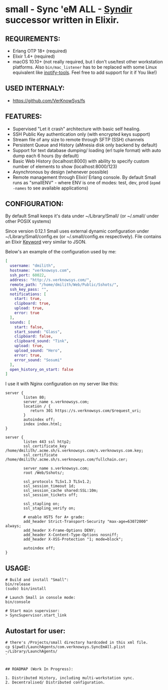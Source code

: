 small - Sync 'eM ALL - [Syndir](https://github.com/VerKnowSys/Syndir) successor written in Elixir.
=========


## REQUIREMENTS:

* Erlang OTP 18+ (required)
* Elixir 1.4+ (required)
* macOS 10.10+ (not really required, but I don't use/test other workstation platforms. Also `bin/mac_listener` has to be replaced with some Linux equivalent like [inotify-tools](https://github.com/rvoicilas/inotify-tools/wiki). Feel free to add support for it if You like!)


## USED INTERNALY:

* https://github.com/VerKnowSys/fs


## FEATURES:

* Supervised "Let it crash" architecture with basic self healing.
* SSH Public Key authentication only (with encrypted keys support)
* Stream file of any size to remote through SFTP (SSH) channels
* Persistent Queue and History (aMnesia disk only backend by default)
* Support for text database dumping/ loading (erl tuple format) with auto dump each 6 hours (by default)
* Basic Web History (localhost:8000) with ability to specify custom number of elements to show (localhost:8000/123)
* Asynchronous by design (whenever possible)
* Remote management through Elixir/ Erlang console. By default Small runs as "smallENV" - where ENV is one of modes: test, dev, prod (`epmd -names` to see available applications)


## CONFIGURATION:

By default Small keeps it's data under ~/Library/Small/ (or ~/.small/ under other POSIX systems)

Since version 0.12.1 Small uses external dynamic configuration under ~/Library/Small/config.ex (or ~/.small/config.ex respectively). File contains an Elixir [Keyword](https://hexdocs.pm/elixir/Keyword.html) very similar to JSON.

Below's an example of the configuration used by me:


```elixir
[
  username: "dmilith",
  hostname: "verknowsys.com",
  ssh_port: 60022,
  address: "http://s.verknowsys.com/",
  remote_path: "/home/dmilith/Web/Public/Sshots/",
  ssh_key_pass: "",
  notifications: [
    start: true,
    clipboard: true,
    upload: true,
    error: true
  ],
  sounds: [
    start: false,
    start_sound: "Glass",
    clipboard: false,
    clipboard_sound: "Tink",
    upload: true,
    upload_sound: "Hero",
    error: true,
    error_sound: "Sosumi"
  ],
  open_history_on_start: false
]
```

I use it with Nginx configuration on my server like this:

```nginx
server {
        listen 80;
        server_name s.verknowsys.com;
        location / {
           return 301 https://s.verknowsys.com/$request_uri;
        }
        autoindex off;
        index index.html;
}

server {
        listen 443 ssl http2;
        ssl_certificate_key /home/dmilith/.acme.sh/s.verknowsys.com/s.verknowsys.com.key;
        ssl_certificate /home/dmilith/.acme.sh/s.verknowsys.com/fullchain.cer;

        server_name s.verknowsys.com;
        root /Web/Sshots/;

        ssl_protocols TLSv1.3 TLSv1.2;
        ssl_session_timeout 1d;
        ssl_session_cache shared:SSL:10m;
        ssl_session_tickets off;

        ssl_stapling on;
        ssl_stapling_verify on;

        # enable HSTS for A+ grade:
        add_header Strict-Transport-Security "max-age=63072000" always;
        add_header X-Frame-Options DENY;
        add_header X-Content-Type-Options nosniff;
        add_header X-XSS-Protection "1; mode=block";

        autoindex off;
}
```


## USAGE:


```
# Build and install "Small":
bin/release
(sudo) bin/install
```

```
# Launch Small in console mode:
bin/console

# Start main supervisor:
> SyncSupervisor.start_link

```

## Autostart for user:

```
# there's /Projects/small directory hardcoded in this xml file.
cp $(pwd)/LaunchAgents/com.verknowsys.SyncEmAll.plist ~/Library/LaunchAgents/
`


## ROADMAP (Work In Progress):

1. Distributed History, including multi-workstation sync.
2. Decentralised/ Distributed configuration.
